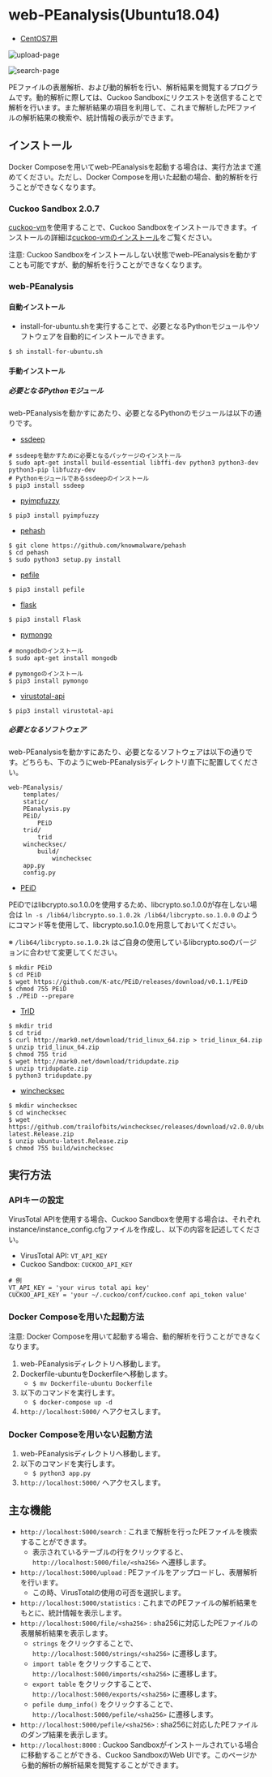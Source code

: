 # web-PEanalysis(Ubuntu18.04)

- [CentOS7用](https://github.com/JinkaiINT2020/web-PEanalysis/blob/develop/README.md)

![upload-page](https://raw.githubusercontent.com/JinkaiINT2020/web-PEanalysis/readmeImage/web-PEanalysis-upload.png)

![search-page](https://raw.githubusercontent.com/JinkaiINT2020/web-PEanalysis/readmeImage/web-PEanalysis-search.png)

PEファイルの表層解析、および動的解析を行い、解析結果を閲覧するプログラムです。動的解析に際しては、Cuckoo Sandboxにリクエストを送信することで解析を行います。また解析結果の項目を利用して、これまで解析したPEファイルの解析結果の検索や、統計情報の表示ができます。

## インストール

Docker Composeを用いてweb-PEanalysisを起動する場合は、実行方法まで進めてください。ただし、Docker Composeを用いた起動の場合、動的解析を行うことができなくなります。

### Cuckoo Sandbox 2.0.7

[cuckoo-vm](https://github.com/tdu-isl/cuckoo-vm)を使用することで、Cuckoo Sandboxをインストールできます。インストールの詳細は[cuckoo-vmのインストール](https://github.com/tdu-isl/cuckoo-vm#install)をご覧ください。

注意: Cuckoo Sandboxをインストールしない状態でweb-PEanalysisを動かすことも可能ですが、動的解析を行うことができなくなります。

### web-PEanalysis

#### 自動インストール

- install-for-ubuntu.shを実行することで、必要となるPythonモジュールやソフトウェアを自動的にインストールできます。

```
$ sh install-for-ubuntu.sh
```

#### 手動インストール

##### 必要となるPythonモジュール

web-PEanalysisを動かすにあたり、必要となるPythonのモジュールは以下の通りです。

- [ssdeep](https://pypi.org/project/ssdeep/)

```
# ssdeepを動かすために必要となるパッケージのインストール
$ sudo apt-get install build-essential libffi-dev python3 python3-dev python3-pip libfuzzy-dev
# Pythonモジュールであるssdeepのインストール
$ pip3 install ssdeep
```

- [pyimpfuzzy](https://pypi.org/project/pyimpfuzzy/)

```
$ pip3 install pyimpfuzzy
```

- [pehash](https://github.com/knowmalware/pehash)

```
$ git clone https://github.com/knowmalware/pehash
$ cd pehash
$ sudo python3 setup.py install
```

- [pefile](https://pypi.org/project/pefile/)

```
$ pip3 install pefile
```

- [flask](https://pypi.org/project/Flask/)

```
$ pip3 install Flask
```

- [pymongo](https://pypi.org/project/pymongo/)

```
# mongodbのインストール
$ sudo apt-get install mongodb

# pymongoのインストール
$ pip3 install pymongo
```

- [virustotal-api](https://pypi.org/project/virustotal-api/)

```
$ pip3 install virustotal-api
```

##### 必要となるソフトウェア

web-PEanalysisを動かすにあたり、必要となるソフトウェアは以下の通りです。どちらも、下のようにweb-PEanalysisディレクトリ直下に配置してください。

```
web-PEanalysis/
    templates/
    static/
    PEanalysis.py
    PEiD/
        PEiD
    trid/
        trid
    winchecksec/
        build/
            winchecksec
    app.py
    config.py

```

- [PEiD](https://github.com/K-atc/PEiD)

PEiDではlibcrypto.so.1.0.0を使用するため、libcrypto.so.1.0.0が存在しない場合は `ln -s /lib64/libcrypto.so.1.0.2k /lib64/libcrypto.so.1.0.0` のようにコマンド等を使用して、libcrypto.so.1.0.0を用意しておいてください。

※ `/lib64/libcrypto.so.1.0.2k` はご自身の使用しているlibcrypto.soのバージョンに合わせて変更してください。

```
$ mkdir PEiD
$ cd PEiD
$ wget https://github.com/K-atc/PEiD/releases/download/v0.1.1/PEiD
$ chmod 755 PEiD
$ ./PEiD --prepare
```

- [TrID](http://mark0.net/soft-trid-e.html)

```
$ mkdir trid
$ cd trid
$ curl http://mark0.net/download/trid_linux_64.zip > trid_linux_64.zip
$ unzip trid_linux_64.zip
$ chmod 755 trid
$ wget http://mark0.net/download/tridupdate.zip
$ unzip tridupdate.zip
$ python3 tridupdate.py
```

- [winchecksec](https://github.com/trailofbits/winchecksec)

```
$ mkdir winchecksec
$ cd winchecksec
$ wget https://github.com/trailofbits/winchecksec/releases/download/v2.0.0/ubuntu-latest.Release.zip
$ unzip ubuntu-latest.Release.zip
$ chmod 755 build/winchecksec
```

## 実行方法

### APIキーの設定

VirusTotal APIを使用する場合、Cuckoo Sandboxを使用する場合は、それぞれinstance/instance\_config.cfgファイルを作成し、以下の内容を記述してください。

- VirusTotal API: `VT_API_KEY`
- Cuckoo Sandbox: `CUCKOO_API_KEY`

```
# 例
VT_API_KEY = 'your virus total api key'
CUCKOO_API_KEY = 'your ~/.cuckoo/conf/cuckoo.conf api_token value'
```

### Docker Composeを用いた起動方法

注意: Docker Composeを用いて起動する場合、動的解析を行うことができなくなります。

1. web-PEanalysisディレクトリへ移動します。
2. Dockerfile-ubuntuをDockerfileへ移動します。
    - `$ mv Dockerfile-ubuntu Dockerfile`
3. 以下のコマンドを実行します。
    - `$ docker-compose up -d`
4. `http://localhost:5000/` へアクセスします。

### Docker Composeを用いない起動方法

1. web-PEanalysisディレクトリへ移動します。
2. 以下のコマンドを実行します。
    - `$ python3 app.py`
3. `http://localhost:5000/` へアクセスします。

## 主な機能

- `http://localhost:5000/search` : これまで解析を行ったPEファイルを検索することができます。
    - 表示されているテーブルの行をクリックすると、`http://localhost:5000/file/<sha256>` へ遷移します。
- `http://localhost:5000/upload` : PEファイルをアップロードし、表層解析を行います。
    - この時、VirusTotalの使用の可否を選択します。
- `http://localhost:5000/statistics` : これまでのPEファイルの解析結果をもとに、統計情報を表示します。
- `http://localhost:5000/file/<sha256>` : sha256に対応したPEファイルの表層解析結果を表示します。
    - `strings` をクリックすることで、 `http://localhost:5000/strings/<sha256>` に遷移します。
    - `import table` をクリックすることで、 `http://localhost:5000/imports/<sha256>` に遷移します。
    - `export table` をクリックすることで、 `http://localhost:5000/exports/<sha256>` に遷移します。
    - `pefile dump_info()` をクリックすることで、 `http://localhost:5000/pefile/<sha256>` に遷移します。
- `http://localhost:5000/pefile/<sha256>` : sha256に対応したPEファイルのダンプ結果を表示します。
- `http://localhost:8000` : Cuckoo Sandboxがインストールされている場合に移動することができる、Cuckoo SandboxのWeb UIです。このページから動的解析の解析結果を閲覧することができます。
